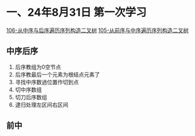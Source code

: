 # 一、24年8月31日 第一次学习
[106-从中序与后序遍历序列构造二叉树](https://leetcode.cn/problems/construct-binary-tree-from-inorder-and-postorder-traversal/description/)
[105-从前序与中序遍历序列构造二叉树](https://leetcode.cn/problems/construct-binary-tree-from-preorder-and-inorder-traversal/description/)


## 中序后序
1. 后序教组为0空节点
2. 后序教最后一个元素为根结点元素了
3. 寻找中序数過位置作切到点
4. 切中序数组
5. 切刀后序数组
6. 逮归处理左区间右区间

## 前中
